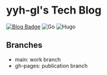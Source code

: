 # yyh-gl's Tech Blog

[![Blog Badge](https://img.shields.io/badge/-Blog-blue?style=flat&logo=hugo&logoColor=white)](https://yyh-gl.github.io/tech-blog/)
![Go](https://img.shields.io/badge/Go-1.15.5-skyblue.svg)
![Hugo](https://img.shields.io/badge/Hugo-v0.78.0/extended-red.svg)

## Branches

- main: work branch
- gh-pages: publication branch
